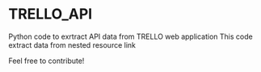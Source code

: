 # TRELLO_API

Python code to exrtract API data from TRELLO web application
This code extract data from nested resource link

Feel free to contribute!